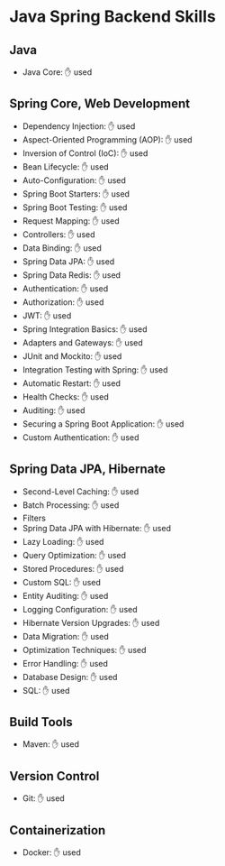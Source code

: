 # Java Spring Backend Skills
## Java
- Java Core: ✋ used 

## Spring Core, Web Development
- Dependency Injection: ✋ used
- Aspect-Oriented Programming (AOP): ✋ used
- Inversion of Control (IoC): ✋ used
- Bean Lifecycle: ✋ used
- Auto-Configuration: ✋ used
- Spring Boot Starters: ✋ used
- Spring Boot Testing: ✋ used
- Request Mapping: ✋ used
- Controllers: ✋ used
- Data Binding: ✋ used
- Spring Data JPA: ✋ used
- Spring Data Redis: ✋ used
- Authentication: ✋ used
- Authorization: ✋ used
- JWT: ✋ used 
- Spring Integration Basics: ✋ used
- Adapters and Gateways: ✋ used
- JUnit and Mockito: ✋ used
- Integration Testing with Spring: ✋ used
- Automatic Restart: ✋ used
- Health Checks: ✋ used
- Auditing: ✋ used
- Securing a Spring Boot Application: ✋ used
- Custom Authentication: ✋ used

## Spring Data JPA, Hibernate
- Second-Level Caching: ✋ used
- Batch Processing: ✋ used
- Filters
- Spring Data JPA with Hibernate: ✋ used
- Lazy Loading: ✋ used
- Query Optimization: ✋ used
- Stored Procedures: ✋ used
- Custom SQL: ✋ used
- Entity Auditing: ✋ used
- Logging Configuration: ✋ used
- Hibernate Version Upgrades: ✋ used
- Data Migration: ✋ used
- Optimization Techniques: ✋ used
- Error Handling: ✋ used
- Database Design: ✋ used
- SQL: ✋ used

## Build Tools
- Maven: ✋ used

## Version Control
- Git: ✋ used

## Containerization
- Docker: ✋ used

